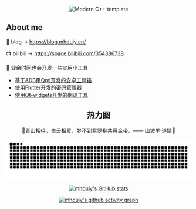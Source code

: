 <div id="title" align=center>

![Modern C++ template][github-sub-title:img]

</div>

## About me

📖 blog -> https://blog.mhduiy.cn/

📺 bilibili -> https://space.bilibili.com/354386738

🎡 业余时间也会开发一些实用小工具

- [基于ADB用Qml开发的安卓工具箱](https://github.com/mhduiy/AndroidTools-qml)
- [使用Flutter开发的密码管理器](https://github.com/mhduiy/PWDmanager)
- [使用Qt-widgets开发的翻译工具](https://github.com/mhduiy/simplyTools)

<dev align=center>

## 热力图

🥗青山相待，白云相爱，梦不到紫罗袍共黄金带。—— 山坡羊·道情🥗

[![](https://raw.githubusercontent.com/mhduiy/mhduiy/output/github-contribution-grid-snake.svg)](https://raw.githubusercontent.com/mhduiy/mhduiy/output/github-contribution-grid-snake.svg)

[![mhduiy's GitHub stats](https://github-readme-stats.vercel.app/api?username=mhduiy&show_icons=true&theme=tokyonight)](https://space.bilibili.com/354386738)

[![mhduiy's github activity graph](https://github-readme-activity-graph.vercel.app/graph?username=mhduiy&theme=tokyo-night&area=true)](https://github.com/mhduiy)

</dev>


[github-sub-title:img]: https://readme-typing-svg.herokuapp.com?font=Segoe+Script&center=true&lines=mhduiy.
